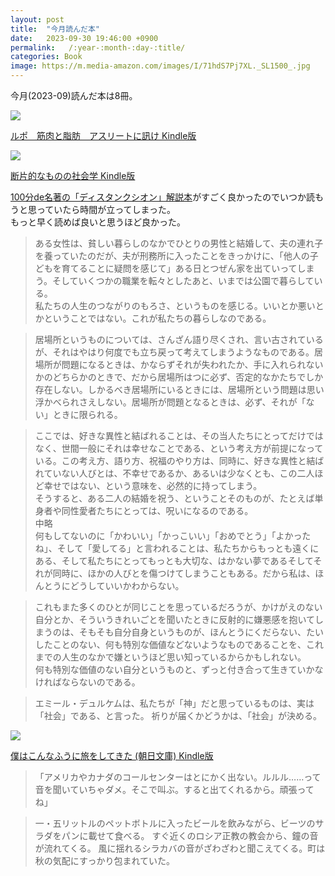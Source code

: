 ```yaml
---
layout: post
title:  "今月読んだ本"
date:   2023-09-30 19:46:00 +0900
permalink:   /:year-:month-:day-:title/
categories: Book
image: https://m.media-amazon.com/images/I/71hdS7Pj7XL._SL1500_.jpg
---
```

今月(2023-09)読んだ本は8冊。  

<p><a href="https://www.amazon.co.jp/dp/B0BNPVD457?th=1&psc=1&linkCode=li2&tag=peipeipe-22&linkId=f0e45b5a9bb526f4d05c891d8a79b7a1&language=ja_JP&ref_=as_li_ss_il" target="_blank" rel="nofollow"><img border="0" src="//ws-fe.amazon-adsystem.com/widgets/q?_encoding=UTF8&ASIN=B0BNPVD457&Format= _SL250_&ID=AsinImage&MarketPlace=JP&ServiceVersion=20070822&WS=1&tag=peipeipe-22&language=ja_JP" ></a><img src="https://ir-jp.amazon-adsystem.com/e/ir?t=peipeipe-22&language=ja_JP&l=li2&o=9&a=B0BNPVD457" width="1" height="1" border="0" alt="" style="border:none !important; margin:0px !important;" /></p> <p><a href="https://www.amazon.co.jp/dp/B0BNPVD457?th=1&psc=1&linkCode=li2&tag=peipeipe-22&linkId=f0e45b5a9bb526f4d05c891d8a79b7a1&language=ja_JP&ref_=as_li_ss_il" target="_blank" rel="nofollow">ルポ　筋肉と脂肪　アスリートに訊け Kindle版</a></p>
  


<p><a href="https://www.amazon.co.jp/dp/B01C88U79A?th=1&psc=1&linkCode=li2&tag=peipeipe-22&linkId=4ecb803e8cfb7a86632507724aa6a6e2&language=ja_JP&ref_=as_li_ss_il" target="_blank" rel="nofollow"><img border="0" src="//ws-fe.amazon-adsystem.com/widgets/q?_encoding=UTF8&ASIN=B01C88U79A&Format= _SL250_&ID=AsinImage&MarketPlace=JP&ServiceVersion=20070822&WS=1&tag=peipeipe-22&language=ja_JP" ></a><img src="https://ir-jp.amazon-adsystem.com/e/ir?t=peipeipe-22&language=ja_JP&l=li2&o=9&a=B01C88U79A" width="1" height="1" border="0" alt="" style="border:none !important; margin:0px !important;" /></p> <p><a href="https://www.amazon.co.jp/dp/B01C88U79A?th=1&psc=1&linkCode=li2&tag=peipeipe-22&linkId=4ecb803e8cfb7a86632507724aa6a6e2&language=ja_JP&ref_=as_li_ss_il" target="_blank" rel="nofollow">断片的なものの社会学 Kindle版</a></p>

[100分de名著の「ディスタンクシオン」解説本](https://amzn.to/3PFVDJv)がすごく良かったのでいつか読もうと思っていたら時間が立ってしまった。  
もっと早く読めば良いと思うほど良かった。  

> ある女性は、貧しい暮らしのなかでひとりの男性と結婚して、夫の連れ子を養っていたのだが、夫が刑務所に入ったことをきっかけに、「他人の子どもを育てることに疑問を感じて」ある日とつぜん家を出ていってしまう。そしていくつかの職業を転々としたあと、いまでは公園で暮らしている。  
> 私たちの人生のつながりのもろさ、というものを感じる。いいとか悪いとかということではない。これが私たちの暮らしなのである。

> 居場所というものについては、さんざん語り尽くされ、言い古されているが、それはやはり何度でも立ち戻って考えてしまうようなものである。居場所が問題になるときは、かならずそれが失われたか、手に入れられないかのどちらかのときで、だから居場所はつに必ず、否定的なかたちでしか存在しない。しかるべき居場所にいるときには、居場所という問題は思い浮かべられさえしない。居場所が問題となるときは、必ず、それが「ない」ときに限られる。

> ここでは、好きな異性と結ばれることは、その当人たちにとってだけではなく、世間一般にそれは幸せなことである、という考え方が前提になっている。この考え方、語り方、祝福のやり方は、同時に、好きな異性と結ばれていない人びとは、不幸せであるか、あるいは少なくとも、この二人ほど幸せではない、という意味を、必然的に持ってしまう。  
> そうすると、ある二人の結婚を祝う、ということそのものが、たとえば単身者や同性愛者たちにとっては、呪いになるのである。  
> 中略  
> 何もしてないのに「かわいい」「かっこいい」「おめでとう」「よかったね」、そして「愛してる」と言われることは、私たちからもっとも遠くにある、そして私たちにとってもっとも大切な、はかない夢であるそしてそれが同時に、ほかの人びとを傷つけてしまうこともある。だから私は、ほんとうにどうしていいかわからない。

> これもまた多くのひとが同じことを思っているだろうが、かけがえのない自分とか、そういうきれいごとを聞いたときに反射的に嫌悪感を抱いてしまうのは、そもそも自分自身というものが、ほんとうにくだらない、たいしたことのない、何も特別な価値などないようなものであることを、これまでの人生のなかで嫌というほど思い知っているからかもしれない。  
> 何も特別な価値のない自分というものと、ずっと付き合って生きていかなければならないのである。  

> エミール・デュルケムは、私たちが「神」だと思っているものは、実は「社会」である、と言った。
祈りが届くかどうかは、「社会」が決める。

<p><a href="https://www.amazon.co.jp/dp/B0C8MPF2V5?th=1&psc=1&linkCode=li2&tag=peipeipe-22&linkId=01c5f4742b34dbc4b8716be449b7d46a&language=ja_JP&ref_=as_li_ss_il" target="_blank" rel="nofollow"><img border="0" src="//ws-fe.amazon-adsystem.com/widgets/q?_encoding=UTF8&ASIN=B0C8MPF2V5&Format= _SL250_&ID=AsinImage&MarketPlace=JP&ServiceVersion=20070822&WS=1&tag=peipeipe-22&language=ja_JP" ></a><img src="https://ir-jp.amazon-adsystem.com/e/ir?t=peipeipe-22&language=ja_JP&l=li2&o=9&a=B0C8MPF2V5" width="1" height="1" border="0" alt="" style="border:none !important; margin:0px !important;" /></p> <p><a href="https://www.amazon.co.jp/dp/B0C8MPF2V5?th=1&psc=1&linkCode=li2&tag=peipeipe-22&linkId=01c5f4742b34dbc4b8716be449b7d46a&language=ja_JP&ref_=as_li_ss_il" target="_blank" rel="nofollow">僕はこんなふうに旅をしてきた (朝日文庫) Kindle版</a></p>

> 「アメリカやカナダのコールセンターはとにかく出ない。ルルル……って音を聞いていちゃダメ。そこで叫ぶ。すると出てくれるから。頑張ってね」

> 一・五リットルのペットボトルに入ったビールを飲みながら、ビーツのサラダをパンに載せて食べる。 すぐ近くのロシア正教の教会から、鐘の音が流れてくる。 風に揺れるシラカバの音がざわざわと聞こえてくる。町は秋の気配にすっかり包まれていた。